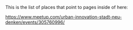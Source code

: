 This is the list of places that point to pages inside of here:

https://www.meetup.com/urban-innovation-stadt-neu-denken/events/305760996/
